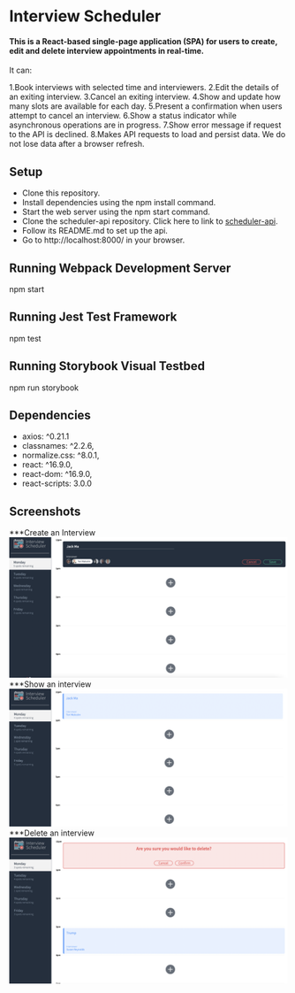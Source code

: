# Interview Scheduler
#### This is a React-based single-page application (SPA) for users to create, edit and delete interview appointments in real-time.

It can:

1.Book interviews with selected time and interviewers.
2.Edit the details of an exiting interview.
3.Cancel an exiting interview.
4.Show and update how many slots are available for each day.
5.Present a confirmation when users attempt to cancel an interview.
6.Show a status indicator while asynchronous operations are in progress.
7.Show error message if request to the API is declined.
8.Makes API requests to load and persist data. We do not lose data after a browser refresh.

## Setup

- Clone this repository.
- Install dependencies using the npm install command.
- Start the web server using the npm start command.
- Clone the scheduler-api repository. Click here to link to [scheduler-api](https://github.com/SophiaL1024/scheduler-api).
- Follow its README.md to set up the api.
- Go to http://localhost:8000/ in your browser.

## Running Webpack Development Server


npm start


## Running Jest Test Framework


npm test


## Running Storybook Visual Testbed


npm run storybook


## Dependencies
- axios: ^0.21.1
- classnames: ^2.2.6,
- normalize.css: ^8.0.1,
- react: ^16.9.0,
- react-dom: ^16.9.0,
- react-scripts: 3.0.0


## Screenshots
***Create an Interview
![Create an interview](https://github.com/Jolinlovecode/scheduler/blob/master/doc/Create%20an%20Interview.png?raw=true)
***Show an interview
![Show an interview](https://github.com/Jolinlovecode/scheduler/blob/master/doc/Show%20an%20Interview.png?raw=true)
***Delete an interview
![Delete an interview](https://github.com/Jolinlovecode/scheduler/blob/master/doc/Delete%20an%20Interview.png?raw=true)

